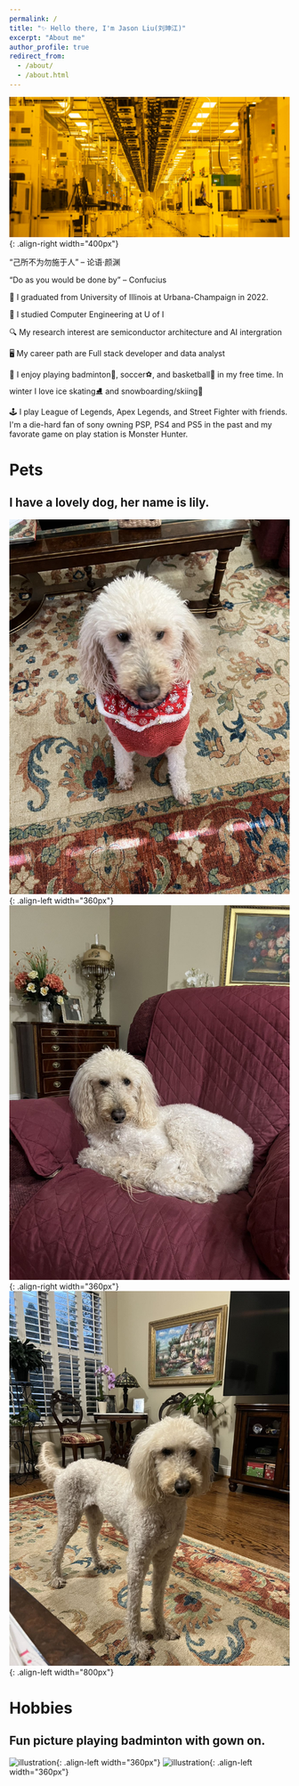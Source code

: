 ```yaml
---
permalink: /
title: "✨ Hello there, I'm Jason Liu(刘珅江)"
excerpt: "About me"
author_profile: true
redirect_from: 
  - /about/
  - /about.html
---
```


![illustration](/images/semiconductor_factory.jpg){: .align-right width="400px"}

<q>己所不为勿施于人</q> &#8211; 论语·颜渊

<q>Do as you would be done by</q> &#8211; Confucius

👏 I graduated from University of Illinois at Urbana-Champaign in 2022.

📘 I studied Computer Engineering at U of I

🔍 My research interest are semiconductor architecture and AI intergration

🖥️ My career path are Full stack developer and data analyst

🎯 I enjoy playing badminton🏸, soccer⚽, and basketball🏀 in my free time. 
In winter I love ice skating⛸️ and snowboarding/skiing🎿

🕹️ I play League of Legends, Apex Legends, and Street Fighter with friends.
I'm a die-hard fan of sony owning PSP, PS4 and PS5 in the past and my favorate game on play station is Monster Hunter.

Pets
======

I have a lovely dog, her name is lily.
------
![illustration](/images/dog1.jpg){: .align-left width="360px"}
![illustration](/images/dog2.jpg){: .align-right width="360px"}
![illustration](/images/dog3.jpg){: .align-left width="800px"}




Hobbies
======

Fun picture playing badminton with gown on.
------
![illustration](/images/badminton1.jpg){: .align-left width="360px"}
![illustration](/images/badminton2.jpg){: .align-left width="360px"}
